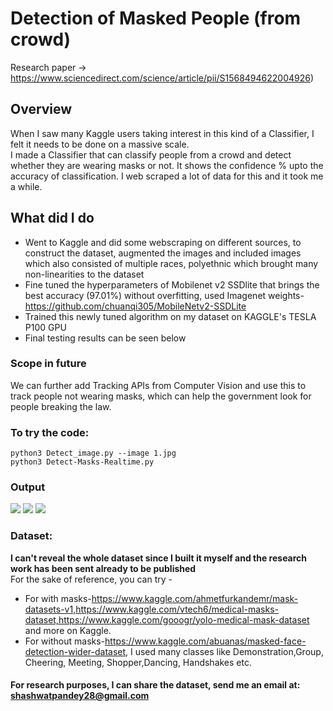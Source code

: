 # Detection of Masked People (from crowd) 
Research paper -> https://www.sciencedirect.com/science/article/pii/S1568494622004926)

## Overview
When I saw many Kaggle users taking interest in this kind of a Classifier, I felt it needs to be done on a massive scale.</br>
I made a Classifier that can classify people from a crowd and detect whether they are wearing masks or not. It shows the confidence % upto the accuracy of classification. I web scraped a lot of data for this and it took me a while. </br>
## What did I do
- Went to Kaggle and did some webscraping on different sources, to construct the dataset, augmented the images and included images which also consisted of multiple races, polyethnic which brought many non-linearities to the dataset
- Fine tuned the hyperparameters of Mobilenet v2 SSDlite that brings the best accuracy (97.01%) without overfitting, used Imagenet weights- https://github.com/chuanqi305/MobileNetv2-SSDLite
- Trained this newly tuned algorithm on my dataset on KAGGLE's TESLA P100 GPU 
- Final testing results can be seen below

### Scope in future
We can further add Tracking APIs from Computer Vision and use this to track people not wearing masks, which can help the government look for people breaking the law. 

### To try the code:
 ```python3 Detect_image.py --image 1.jpg``` </br>
 ```python3 Detect-Masks-Realtime.py ```
### Output

![](https://github.com/Shaxpy/Robotics-and-AI/blob/master/Mask_Classifier/Output/test.jpeg)
![](https://github.com/Shaxpy/Robotics-and-AI/blob/master/Mask_Classifier/Output/output6.jpeg)
![](https://github.com/Shaxpy/Robotics-and-AI/blob/master/Mask_Classifier/Output/output5.jpeg)

### Dataset:
**I can't reveal the whole dataset since I built it myself and the research work has been sent already to be published** <br>
For the sake of reference, you can try -<br>
- For with masks-https://www.kaggle.com/ahmetfurkandemr/mask-datasets-v1,https://www.kaggle.com/vtech6/medical-masks-dataset,https://www.kaggle.com/gooogr/yolo-medical-mask-dataset and more on Kaggle.</br> 
- For without masks-https://www.kaggle.com/abuanas/masked-face-detection-wider-dataset, I used many classes like Demonstration,Group, Cheering, Meeting, Shopper,Dancing, Handshakes etc. 
#### For research purposes, I can share the dataset, send me an email at: shashwatpandey28@gmail.com
